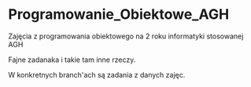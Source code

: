 # Programowanie_Obiektowe_AGH
Zajęcia z programowania obiektowego na 2 roku informatyki stosowanej AGH

Fajne zadanaka i takie tam inne rzeczy.

W konkretnych branch'ach są zadania z danych zajęc.
